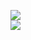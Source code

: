 [![](https://img.shields.io/badge/Made%20With-Github%20Spray-lightgrey.svg?style=for-the-badge&logo=github)](https://github.com/Annihil/github-spray#15021)  
[![](https://i.imgur.com/2DrTn0Z.gif)](https://github.com/Annihil/github-spray)